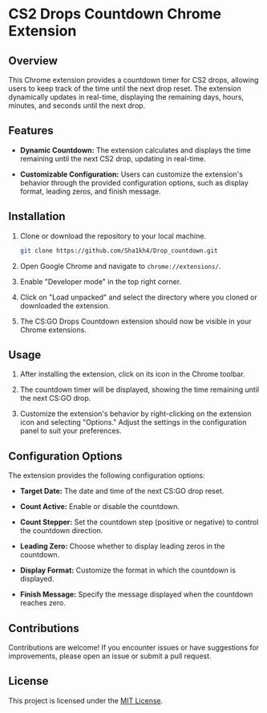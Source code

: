 # CS2 Drops Countdown Chrome Extension

## Overview

This Chrome extension provides a countdown timer for CS2 drops, allowing users to keep track of the time until the next drop reset. The extension dynamically updates in real-time, displaying the remaining days, hours, minutes, and seconds until the next drop.

## Features

- **Dynamic Countdown:** The extension calculates and displays the time remaining until the next CS2 drop, updating in real-time.
  
- **Customizable Configuration:** Users can customize the extension's behavior through the provided configuration options, such as display format, leading zeros, and finish message.

## Installation

1. Clone or download the repository to your local machine.

   ```bash
   git clone https://github.com/Sha1kh4/Drop_countdown.git
   ```

2. Open Google Chrome and navigate to `chrome://extensions/`.

3. Enable "Developer mode" in the top right corner.

4. Click on "Load unpacked" and select the directory where you cloned or downloaded the extension.

5. The CS:GO Drops Countdown extension should now be visible in your Chrome extensions.

## Usage

1. After installing the extension, click on its icon in the Chrome toolbar.

2. The countdown timer will be displayed, showing the time remaining until the next CS:GO drop.

3. Customize the extension's behavior by right-clicking on the extension icon and selecting "Options." Adjust the settings in the configuration panel to suit your preferences.

## Configuration Options

The extension provides the following configuration options:

- **Target Date:** The date and time of the next CS:GO drop reset.
  
- **Count Active:** Enable or disable the countdown.

- **Count Stepper:** Set the countdown step (positive or negative) to control the countdown direction.

- **Leading Zero:** Choose whether to display leading zeros in the countdown.

- **Display Format:** Customize the format in which the countdown is displayed.

- **Finish Message:** Specify the message displayed when the countdown reaches zero.

## Contributions

Contributions are welcome! If you encounter issues or have suggestions for improvements, please open an issue or submit a pull request.

## License

This project is licensed under the [MIT License](https://www.mit.edu/~amini/LICENSE.md).
